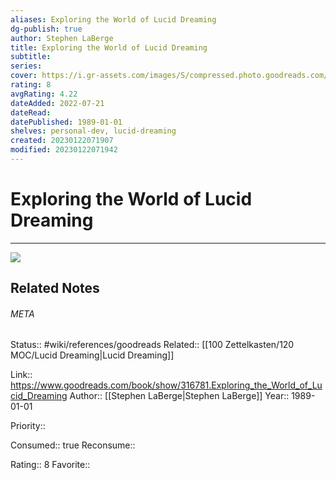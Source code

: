 ```yaml
---
aliases: Exploring the World of Lucid Dreaming
dg-publish: true
author: Stephen LaBerge
title: Exploring the World of Lucid Dreaming
subtitle: 
series: 
cover: https://i.gr-assets.com/images/S/compressed.photo.goodreads.com/books/1320559467l/316781.jpg
rating: 8
avgRating: 4.22
dateAdded: 2022-07-21
dateRead: 
datePublished: 1989-01-01
shelves: personal-dev, lucid-dreaming
created: 20230122071907
modified: 20230122071942
---
```

# Exploring the World of Lucid Dreaming
---
![](https://i.gr-assets.com/images/S/compressed.photo.goodreads.com/books/1320559467l/316781.jpg)

## Related Notes




###### META
Status:: #wiki/references/goodreads
Related:: [[100 Zettelkasten/120 MOC/Lucid Dreaming\|Lucid Dreaming]]

Link:: https://www.goodreads.com/book/show/316781.Exploring_the_World_of_Lucid_Dreaming
Author:: [[Stephen LaBerge\|Stephen LaBerge]]
Year:: 1989-01-01

Priority:: 

Consumed:: true
Reconsume:: 

Rating:: 8
Favorite:: 
